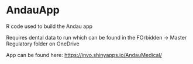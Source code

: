 # AndauApp
R code used to build the Andau app

Requires dental data to run which can be found in the FOrbidden -> Master Regulatory folder on OneDrive

App can be found here: https://invo.shinyapps.io/AndauMedical/
